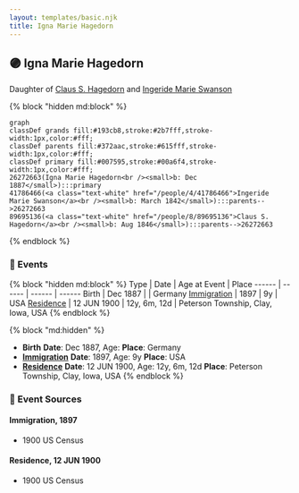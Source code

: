 ```yaml
---
layout: templates/basic.njk
title: Igna Marie Hagedorn
---
```

## 🟣 Igna Marie Hagedorn

Daughter of [Claus S. Hagedorn](/people/8/89695136) and [Ingeride Marie Swanson](/people/4/41786466)

{% block "hidden md:block" %}
```mermaid
graph
classDef grands fill:#193cb8,stroke:#2b7fff,stroke-width:1px,color:#fff;
classDef parents fill:#372aac,stroke:#615fff,stroke-width:1px,color:#fff;
classDef primary fill:#007595,stroke:#00a6f4,stroke-width:1px,color:#fff;
26272663(Igna Marie Hagedorn<br /><small>b: Dec 1887</small>):::primary
41786466(<a class="text-white" href="/people/4/41786466">Ingeride Marie Swanson</a><br /><small>b: March 1842</small>):::parents-->26272663
89695136(<a class="text-white" href="/people/8/89695136">Claus S. Hagedorn</a><br /><small>b: Aug 1846</small>):::parents-->26272663
```
{% endblock %}

### 📆 Events

{% block "hidden md:block" %}
Type | Date | Age at Event | Place
------ | ------ | ------ | ------
Birth | Dec 1887 |  | Germany
[Immigration](#event-event-0) | 1897 | 9y | USA
[Residence](#event-event-1) | 12 JUN 1900 | 12y, 6m, 12d | Peterson Township, Clay, Iowa, USA
{% endblock %}

{% block "md:hidden" %}
- **Birth**
**Date**: Dec 1887, Age:
**Place**: Germany
- **[Immigration](#event-event-0)**
**Date**: 1897, Age: 9y
**Place**: USA
- **[Residence](#event-event-1)**
**Date**: 12 JUN 1900, Age: 12y, 6m, 12d
**Place**: Peterson Township, Clay, Iowa, USA
{% endblock %}

### 📰 Event Sources

#### <a id="event-event-0"></a> Immigration, 1897
* 1900 US Census

#### <a id="event-event-1"></a> Residence, 12 JUN 1900
* 1900 US Census
